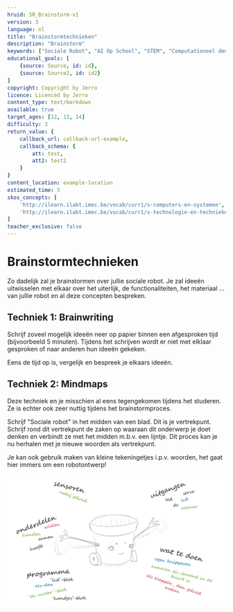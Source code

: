 ```yaml
---
hruid: SR_Brainstorm-v1
version: 3
language: nl
title: "Brainstormtechnieken"
description: "Brainstorm"
keywords: ["Sociale Robot", "AI Op School", "STEM", "Computationeel denken", "Grafisch programmeren"]
educational_goals: [
    {source: Source, id: id}, 
    {source: Source2, id: id2}
]
copyright: Copyright by Jerro
licence: Licenced by Jerro
content_type: text/markdown
available: true
target_ages: [12, 13, 14]
difficulty: 3
return_value: {
    callback_url: callback-url-example,
    callback_schema: {
        att: test,
        att2: test2
    }
}
content_location: example-location
estimated_time: 5
skos_concepts: [
    'http://ilearn.ilabt.imec.be/vocab/curr1/s-computers-en-systemen', 
    'http://ilearn.ilabt.imec.be/vocab/curr1/s-technologie-en-technieken'
]
teacher_exclusive: false
---
```


# Brainstormtechnieken
Zo dadelijk zal je brainstormen over jullie sociale robot. Je zal ideeën uitwisselen met elkaar over het uiterlijk, de functionaliteiten, het materiaal ... van jullie robot en al deze concepten bespreken.

## Techniek 1: Brainwriting
Schrijf zoveel mogelijk ideeën neer op papier binnen een afgesproken tijd (bijvoorbeeld 5 minuten). Tijdens het schrijven wordt er niet met elklaar gesproken of naar anderen hun ideeën gekeken.  

Eens de tijd op is, vergelijk en bespreek je elkaars ideeën.  

## Techniek 2: Mindmaps
Deze techniek en je misschien al eens tegengekomen tijdens het studeren. Ze is echter ook zeer nuttig tijdens het brainstormproces.

Schrijf "Sociale robot" in het midden van een blad. Dit is je vertrekpunt. Schrijf rond dit vertrekpunt de zaken op waaraan dit onderwerp je doet denken en verbindt ze met het midden m.b.v. een lijntje. Dit proces kan je nu herhalen met je nieuwe woorden als vertrekpunt.

Je kan ook gebruik maken van kleine tekeningetjes i.p.v. woorden, het gaat hier immers om een robotontwerp!  

![](embed/brainstorm.png "Brainstorm")

